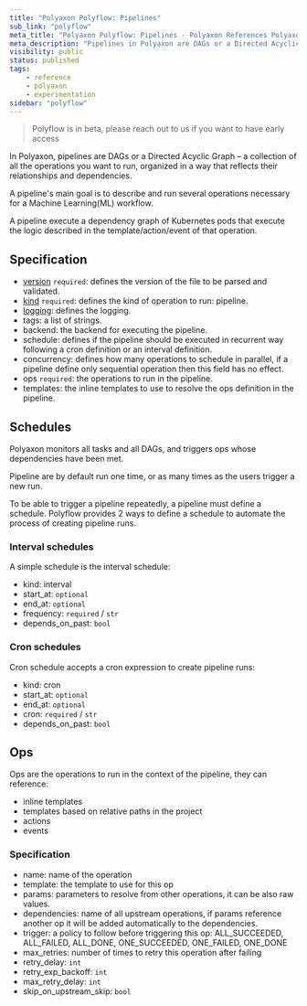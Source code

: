 ```yaml
---
title: "Polyaxon Polyflow: Pipelines"
sub_link: "polyflow"
meta_title: "Polyaxon Polyflow: Pipelines - Polyaxon References Polyaxon"
meta_description: "Pipelines in Polyaxon are DAGs or a Directed Acyclic Graph – is a collection of all the operations you want to run, organized in a way that reflects their relationships and dependencies."
visibility: public
status: published
tags:
    - reference
    - polyaxon
    - experimentation
sidebar: "polyflow"
---
```


> Polyflow is in beta, please reach out to us if you want to have early access

In Polyaxon, pipelines are DAGs or a Directed Acyclic Graph – a collection of all the operations you want to run, organized in a way that reflects their relationships and dependencies.

A pipeline's main goal is to describe and run several operations necessary for a Machine Learning(ML) workflow.

A pipeline execute a dependency graph of Kubernetes pods that execute the logic described in the template/action/event of that operation.

## Specification
 
 * [version](/references/polyaxonfile-yaml-specification/version/) `required`: defines the version of the file to be parsed and validated.
 * [kind](/references/polyaxonfile-yaml-specification/kind/) `required`: defines the kind of operation to run: pipeline.
 * [logging](/references/polyaxonfile-yaml-specification/logging/): defines the logging.
 * tags: a list of strings.
 * backend: the backend for executing the pipeline.
 * schedule: defines if the pipeline should be executed in recurrent way following a cron definition or an interval definition.
 * concurrency: defines how many operations to schedule in parallel, if a pipeline define only sequential operation then this field has no effect.
 * ops `required`: the operations to run in the pipeline.
 * templates: the inline templates to use to resolve the ops definition in the pipeline. 


## Schedules

Polyaxon monitors all tasks and all DAGs, and triggers ops whose dependencies have been met. 

Pipeline are by default run one time, or as many times as the users trigger a new run.

To be able to trigger a pipeline repeatedly, a pipeline must define a schedule. Polyflow provides 2 ways to define a schedule to automate the process of creating pipeline runs.

### Interval schedules

A simple schedule is the interval schedule:

 * kind: interval
 * start_at: `optional`
 * end_at: `optional`
 * frequency: `required` / `str`
 * depends_on_past: `bool`


### Cron schedules

Cron schedule accepts a cron expression to create pipeline runs:

 * kind: cron
 * start_at: `optional`
 * end_at: `optional`
 * cron: `required` / `str`
 * depends_on_past: `bool`


## Ops

Ops are the operations to run in the context of the pipeline, they can reference: 

 * inline templates
 * templates based on relative paths in the project
 * actions
 * events
 
### Specification

 * name: name of the operation
 * template: the template to use for this op
 * params: parameters to resolve from other operations, it can be also raw values.
 * dependencies: name of all upstream operations, if params reference another op it will be added automatically to the dependencies.  
 * trigger: a policy to follow before triggering this op: ALL_SUCCEEDED, ALL_FAILED, ALL_DONE, ONE_SUCCEEDED, ONE_FAILED, ONE_DONE
 * max_retries: number of times to retry this operation after failing
 * retry_delay: `int`
 * retry_exp_backoff: `int`
 * max_retry_delay: `int`
 * skip_on_upstream_skip: `bool`

       
